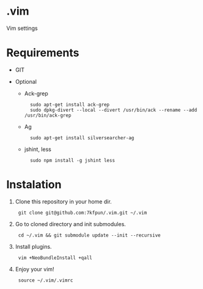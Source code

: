 .vim
====

Vim settings

Requirements
============

* GIT

* Optional

    * Ack-grep

            sudo apt-get install ack-grep
            sudo dpkg-divert --local --divert /usr/bin/ack --rename --add /usr/bin/ack-grep

    * Ag

            sudo apt-get install silversearcher-ag

    * jshint, less

            sudo npm install -g jshint less

Instalation
===========

1. Clone this repository in your home dir.

        git clone git@github.com:7kfpun/.vim.git ~/.vim

2. Go to cloned directory and init submodules.

        cd ~/.vim && git submodule update --init --recursive

3. Install plugins.

        vim +NeoBundleInstall +qall

4. Enjoy your vim!

        source ~/.vim/.vimrc
